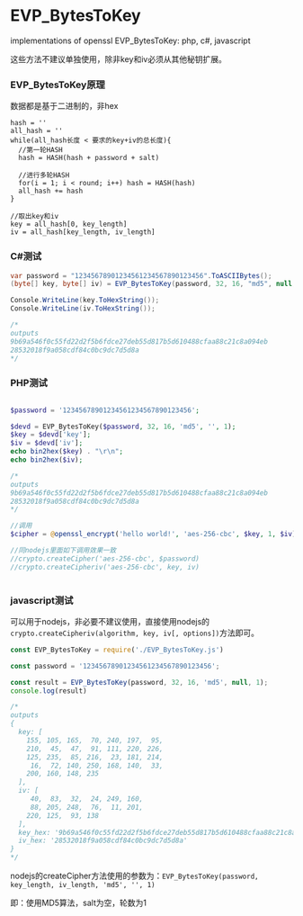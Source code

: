 # EVP_BytesToKey
implementations of openssl EVP_BytesToKey: php, c#, javascript

这些方法不建议单独使用，除非key和iv必须从其他秘钥扩展。

### EVP_BytesToKey原理
数据都是基于二进制的，非hex
```text
hash = ''
all_hash = ''
while(all_hash长度 < 要求的key+iv的总长度){
  //第一轮HASH
  hash = HASH(hash + password + salt)

  //进行多轮HASH
  for(i = 1; i < round; i++) hash = HASH(hash)
  all_hash += hash
}

//取出key和iv
key = all_hash[0, key_length]
iv = all_hash[key_length, iv_length]
```

### C#测试
```csharp
var password = "12345678901234561234567890123456".ToASCIIBytes();
(byte[] key, byte[] iv) = EVP_BytesToKey(password, 32, 16, "md5", null, 1);

Console.WriteLine(key.ToHexString());
Console.WriteLine(iv.ToHexString());

/*
outputs
9b69a546f0c55fd22d2f5b6fdce27deb55d817b5d610488cfaa88c21c8a094eb
28532018f9a058cdf84c0bc9dc7d5d8a
*/
```



### PHP测试
```php

$password = '12345678901234561234567890123456';

$devd = EVP_BytesToKey($password, 32, 16, 'md5', '', 1);
$key = $devd['key'];
$iv = $devd['iv'];
echo bin2hex($key) . "\r\n";
echo bin2hex($iv);

/*
outputs
9b69a546f0c55fd22d2f5b6fdce27deb55d817b5d610488cfaa88c21c8a094eb
28532018f9a058cdf84c0bc9dc7d5d8a
*/

//调用
$cipher = @openssl_encrypt('hello world!', 'aes-256-cbc', $key, 1, $iv);

//同nodejs里面如下调用效果一致
//crypto.createCipher('aes-256-cbc', $password)
//crypto.createCipheriv('aes-256-cbc', key, iv)
        
```

### javascript测试
可以用于nodejs，非必要不建议使用，直接使用nodejs的`crypto.createCipheriv(algorithm, key, iv[, options])`方法即可。

```javascript
const EVP_BytesToKey = require('./EVP_BytesToKey.js')

const password = '12345678901234561234567890123456';

const result = EVP_BytesToKey(password, 32, 16, 'md5', null, 1);
console.log(result)

/*
outputs
{
  key: [
    155, 105, 165,  70, 240, 197,  95,
    210,  45,  47,  91, 111, 220, 226,
    125, 235,  85, 216,  23, 181, 214,
     16,  72, 140, 250, 168, 140,  33,
    200, 160, 148, 235
  ],
  iv: [
     40,  83,  32,  24, 249, 160,
     88, 205, 248,  76,  11, 201,
    220, 125,  93, 138
  ],
  key_hex: '9b69a546f0c55fd22d2f5b6fdce27deb55d817b5d610488cfaa88c21c8a094eb',
  iv_hex: '28532018f9a058cdf84c0bc9dc7d5d8a'
}
*/
```



nodejs的createCipher方法使用的参数为：`EVP_BytesToKey(password, key_length, iv_length, 'md5', '', 1)`

即：使用MD5算法，salt为空，轮数为1
